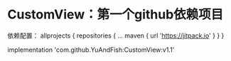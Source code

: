 # CustomView：第一个github依赖项目
依赖配置：
allprojects {
    repositories {
        ...
        maven { url 'https://jitpack.io' }
    }
}

implementation 'com.github.YuAndFish:CustomView:v1.1'

